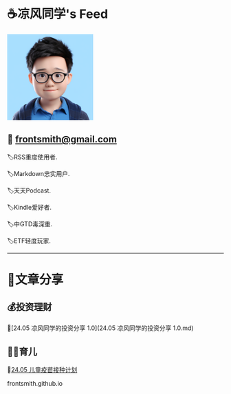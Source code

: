 
# ☕凉风同学's Feed
<img src="https://raw.githubusercontent.com/frontsmith/FNotePic/master/data/202404291510570.png" width="200" />

📧 frontsmith@gmail.com
---


🏷︎RSS重度使用者.

🏷︎Markdown忠实用户.

🏷︎天天Podcast.

🏷︎Kindle爱好者.

🏷︎中GTD毒深重.

🏷︎ETF轻度玩家.



---
# 💾文章分享
## 💰投资理财
📄[24.05 凉风同学的投资分享 1.0](24.05 凉风同学的投资分享 1.0.md)

## 👶🏻育儿
📄[24.05 儿童疫苗接种计划](儿童疫苗接种计划.md)






frontsmith.github.io


